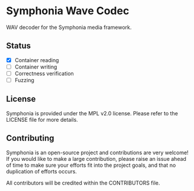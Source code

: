 # Symphonia Wave Codec

WAV decoder for the Symphonia media framework.

## Status

- [x] Container reading
- [ ] Container writing
- [ ] Correctness verification
- [ ] Fuzzing

## License

Symphonia is provided under the MPL v2.0 license. Please refer to the LICENSE file for more details.

## Contributing

Symphonia is an open-source project and contributions are very welcome! If you would like to make a large contribution, please raise an issue ahead of time to make sure your efforts fit into the project goals, and that no duplication of efforts occurs.

All contributors will be credited within the CONTRIBUTORS file.
